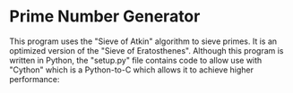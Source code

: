 # Prime Number Generator

This program uses the "Sieve of Atkin" algorithm to sieve primes. It is an optimized version of the "Sieve of Eratosthenes". Although this program is written in Python, the "setup.py" file contains code to allow use with "Cython" which is a Python-to-C which allows it to achieve higher performance:

